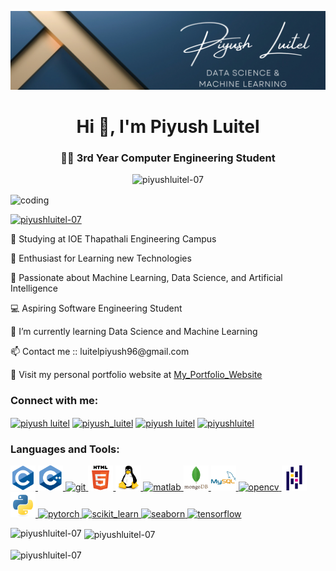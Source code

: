 ![logo](https://github.com/PiyushLuitel-07/PiyushLuitel-07/blob/main/K%20(1).png)
<h1 align="center">Hi 👋, I'm Piyush Luitel</h1>
<h3 align="center">👨‍💻 3rd Year Computer Engineering Student</h3>
<p align="center"> <img src="https://komarev.com/ghpvc/?username=piyushluitel-07&label=Profile%20views&color=0e75b6&style=flat" alt="piyushluitel-07" /> </p>
<img align="center" alt="coding" width="400" src="https://i.pinimg.com/originals/81/17/8b/81178b47a8598f0c81c4799f2cdd4057.gif">


<p align="left"> <a href="https://github.com/ryo-ma/github-profile-trophy"><img src="https://github-profile-trophy.vercel.app/?username=piyushluitel-07" alt="piyushluitel-07" /></a> </p>
<p>🏫 Studying at IOE Thapathali Engineering Campus</p>
<p>🚀 Enthusiast for Learning new Technologies</p>
<p>🤖 Passionate about Machine Learning, Data Science, and Artificial Intelligence</p>
<p>💻 Aspiring Software Engineering Student</p>
<p>🌱 I’m currently learning Data Science and Machine Learning</p>
<p>📫 Contact me ::  luitelpiyush96@gmail.com</p>
<p>🏫 Visit my personal portfolio website at <a href="https://sites.google.com/view/piyushluitelds/home?authuser=0">My_Portfolio_Website</a></p>

<h3 align="left">Connect with me:</h3>
<p align="left">
<a href="https://linkedin.com/in/piyush luitel" target="blank"><img align="center" src="https://raw.githubusercontent.com/rahuldkjain/github-profile-readme-generator/master/src/images/icons/Social/linked-in-alt.svg" alt="piyush luitel" height="30" width="40" /></a>
<a href="https://kaggle.com/piyush_luitel" target="blank"><img align="center" src="https://raw.githubusercontent.com/rahuldkjain/github-profile-readme-generator/master/src/images/icons/Social/kaggle.svg" alt="piyush_luitel" height="30" width="40" /></a>
<a href="https://www.facebook.com/profile.php?id=61554158726662" target="blank"><img align="center" src="https://raw.githubusercontent.com/rahuldkjain/github-profile-readme-generator/master/src/images/icons/Social/facebook.svg" alt="piyush luitel" height="30" width="40" /></a>
<a href="https://instagram.com/piyushluitel" target="blank"><img align="center" src="https://raw.githubusercontent.com/rahuldkjain/github-profile-readme-generator/master/src/images/icons/Social/instagram.svg" alt="piyushluitel" height="30" width="40" /></a>
</p>

<h3 align="left">Languages and Tools:</h3>
<p align="left"> <a href="https://www.cprogramming.com/" target="_blank" rel="noreferrer"> <img src="https://raw.githubusercontent.com/devicons/devicon/master/icons/c/c-original.svg" alt="c" width="40" height="40"/> </a> <a href="https://www.w3schools.com/cpp/" target="_blank" rel="noreferrer"> <img src="https://raw.githubusercontent.com/devicons/devicon/master/icons/cplusplus/cplusplus-original.svg" alt="cplusplus" width="40" height="40"/> </a> <a href="https://git-scm.com/" target="_blank" rel="noreferrer"> <img src="https://www.vectorlogo.zone/logos/git-scm/git-scm-icon.svg" alt="git" width="40" height="40"/> </a> <a href="https://www.w3.org/html/" target="_blank" rel="noreferrer"> <img src="https://raw.githubusercontent.com/devicons/devicon/master/icons/html5/html5-original-wordmark.svg" alt="html5" width="40" height="40"/> </a> <a href="https://www.linux.org/" target="_blank" rel="noreferrer"> <img src="https://raw.githubusercontent.com/devicons/devicon/master/icons/linux/linux-original.svg" alt="linux" width="40" height="40"/> </a> <a href="https://www.mathworks.com/" target="_blank" rel="noreferrer"> <img src="https://upload.wikimedia.org/wikipedia/commons/2/21/Matlab_Logo.png" alt="matlab" width="40" height="40"/> </a> <a href="https://www.mongodb.com/" target="_blank" rel="noreferrer"> <img src="https://raw.githubusercontent.com/devicons/devicon/master/icons/mongodb/mongodb-original-wordmark.svg" alt="mongodb" width="40" height="40"/> </a> <a href="https://www.mysql.com/" target="_blank" rel="noreferrer"> <img src="https://raw.githubusercontent.com/devicons/devicon/master/icons/mysql/mysql-original-wordmark.svg" alt="mysql" width="40" height="40"/> </a> <a href="https://opencv.org/" target="_blank" rel="noreferrer"> <img src="https://www.vectorlogo.zone/logos/opencv/opencv-icon.svg" alt="opencv" width="40" height="40"/> </a> <a href="https://pandas.pydata.org/" target="_blank" rel="noreferrer"> <img src="https://raw.githubusercontent.com/devicons/devicon/2ae2a900d2f041da66e950e4d48052658d850630/icons/pandas/pandas-original.svg" alt="pandas" width="40" height="40"/> </a> <a href="https://www.python.org" target="_blank" rel="noreferrer"> <img src="https://raw.githubusercontent.com/devicons/devicon/master/icons/python/python-original.svg" alt="python" width="40" height="40"/> </a> <a href="https://pytorch.org/" target="_blank" rel="noreferrer"> <img src="https://www.vectorlogo.zone/logos/pytorch/pytorch-icon.svg" alt="pytorch" width="40" height="40"/> </a> <a href="https://scikit-learn.org/" target="_blank" rel="noreferrer"> <img src="https://upload.wikimedia.org/wikipedia/commons/0/05/Scikit_learn_logo_small.svg" alt="scikit_learn" width="40" height="40"/> </a> <a href="https://seaborn.pydata.org/" target="_blank" rel="noreferrer"> <img src="https://seaborn.pydata.org/_images/logo-mark-lightbg.svg" alt="seaborn" width="40" height="40"/> </a> <a href="https://www.tensorflow.org" target="_blank" rel="noreferrer"> <img src="https://www.vectorlogo.zone/logos/tensorflow/tensorflow-icon.svg" alt="tensorflow" width="40" height="40"/> </a> </p>

<p><img align="left" src="https://github-readme-stats.vercel.app/api/top-langs?username=piyushluitel-07&show_icons=true&locale=en&layout=compact" alt="piyushluitel-07" /></p>

<p>&nbsp;<img align="center" src="https://github-readme-stats.vercel.app/api?username=piyushluitel-07&show_icons=true&locale=en" alt="piyushluitel-07" /></p>

<p><img align="center" src="https://github-readme-streak-stats.herokuapp.com/?user=piyushluitel-07&" alt="piyushluitel-07" /></p>
